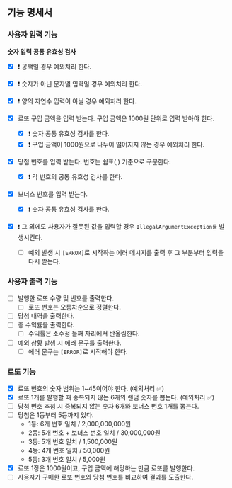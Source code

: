 ## 기능 명세서

### 사용자 입력 기능

**숫자 입력 공통 유효성 검사**

- [x] ❗️ 공백일 경우 예외처리 한다.
- [x] ❗️ 숫자가 아닌 문자열 입력일 경우 예외처리 한다.
- [x] ❗️ 양의 자연수 입력이 아닐 경우 예외처리 한다.

- [x] 로또 구입 금액을 입력 받는다. 구입 금액은 1000원 단위로 입력 받아야 한다.
    - [x] ❗️ 숫자 공통 유효성 검사를 한다.
    - [x] ❗️ 구입 금액이 1000원으로 나누어 떨어지지 않는 경우 예외처리 한다.
- [x] 당첨 번호를 입력 받는다. 번호는 쉼표(,) 기준으로 구분한다.
    - [x] ❗️ 각 번호의 공통 유효성 검사를 한다.
- [x] 보너스 번호를 입력 받는다.
    - [x] ❗️ 숫자 공통 유효성 검사를 한다.
- [x] ❗️ 그 외에도 사용자가 잘못된 값을 입력할 경우 `IllegalArgumentException를` 발생시킨다.
    - [ ] 예외 발생 시 `[ERROR]`로 시작하는 에러 메시지를 출력 후 그 부분부터 입력을 다시 받는다.

### 사용자 출력 기능

- [ ] 발행한 로또 수량 및 번호를 출력한다.
    - [ ] 로또 번호는 오름차순으로 정렬한다.
- [ ] 당첨 내역을 출력한다.
- [ ] 총 수익률을 출력한다.
    - [ ] 수익률은 소수점 둘째 자리에서 반올림한다.
- [ ] 예외 상황 발생 시 에러 문구를 출력한다.
    - [ ] 에러 문구는 `[ERROR]`로 시작해야 한다.

### 로또 기능

- [x] 로또 번호의 숫자 범위는 1~45이어야 한다. (예외처리 ✅)
- [x] 로또 1개를 발행할 때 중복되지 않는 6개의 랜덤 숫자를 뽑는다. (예외처리 ✅)
- [ ] 당첨 번호 추첨 시 중복되지 않는 숫자 6개와 보너스 번호 1개를 뽑는다.
- [ ] 당첨은 1등부터 5등까지 있다.
    - 1등: 6개 번호 일치 / 2,000,000,000원
    - 2등: 5개 번호 + 보너스 번호 일치 / 30,000,000원
    - 3등: 5개 번호 일치 / 1,500,000원
    - 4등: 4개 번호 일치 / 50,000원
    - 5등: 3개 번호 일치 / 5,000원
- [x] 로또 1장은 1000원이고, 구입 금액에 해당하는 만큼 로또를 발행한다.
- [ ] 사용자가 구매한 로또 번호와 당첨 번호를 비교하여 결과를 도출한다.
